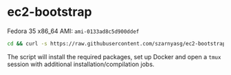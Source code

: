 # ec2-bootstrap

Fedora 35 x86_64 AMI: `ami-0133ad8c5d900ddef`

```bash
cd && curl -s https://raw.githubusercontent.com/szarnyasg/ec2-bootstrap/main/bootstrap.sh | bash && ~/ec2-bootstrap/init.sh
```

The script will install the required packages, set up Docker and open a `tmux` session with additional installation/compilation jobs.
